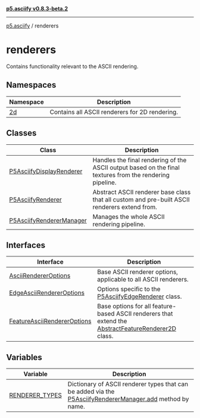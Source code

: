 [**p5.asciify v0.8.3-beta.2**](../../../README.md)

***

[p5.asciify](../../../README.md) / renderers

# renderers

Contains functionality relevant to the ASCII rendering.

## Namespaces

| Namespace | Description |
| ------ | ------ |
| [2d](namespaces/2d/README.md) | Contains all ASCII renderers for 2D rendering. |

## Classes

| Class | Description |
| ------ | ------ |
| [P5AsciifyDisplayRenderer](classes/P5AsciifyDisplayRenderer.md) | Handles the final rendering of the ASCII output based on the final textures from the rendering pipeline. |
| [P5AsciifyRenderer](classes/P5AsciifyRenderer.md) | Abstract ASCII renderer base class that all custom and pre-built ASCII renderers extend from. |
| [P5AsciifyRendererManager](classes/P5AsciifyRendererManager.md) | Manages the whole ASCII rendering pipeline. |

## Interfaces

| Interface | Description |
| ------ | ------ |
| [AsciiRendererOptions](interfaces/AsciiRendererOptions.md) | Base ASCII renderer options, applicable to all ASCII renderers. |
| [EdgeAsciiRendererOptions](interfaces/EdgeAsciiRendererOptions.md) | Options specific to the [P5AsciifyEdgeRenderer](namespaces/2d/namespaces/feature/classes/P5AsciifyEdgeRenderer.md) class. |
| [FeatureAsciiRendererOptions](interfaces/FeatureAsciiRendererOptions.md) | Base options for all feature-based ASCII renderers that extend the [AbstractFeatureRenderer2D](namespaces/2d/namespaces/feature/classes/AbstractFeatureRenderer2D.md) class. |

## Variables

| Variable | Description |
| ------ | ------ |
| [RENDERER\_TYPES](variables/RENDERER_TYPES.md) | Dictionary of ASCII renderer types that can be added via the [P5AsciifyRendererManager.add](classes/P5AsciifyRendererManager.md#add) method by name. |
